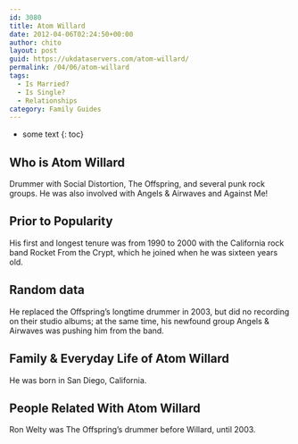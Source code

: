 ```yaml
---
id: 3080
title: Atom Willard
date: 2012-04-06T02:24:50+00:00
author: chito
layout: post
guid: https://ukdataservers.com/atom-willard/
permalink: /04/06/atom-willard
tags:
  - Is Married?
  - Is Single?
  - Relationships
category: Family Guides
---
```


* some text
{: toc}
          
          
## Who is  Atom Willard
                  
                  
                  
Drummer with Social Distortion, The Offspring, and several punk rock groups. He was also involved with Angels & Airwaves and Against Me!
                  
                
                
                
## Prior to Popularity 
                  
                  
                  
His first and longest tenure was from 1990 to 2000 with the California rock band Rocket From the Crypt, which he joined when he was sixteen years old.
                  
                
                
                
## Random data 
                  
                  
                  
He replaced the Offspring&#8217;s longtime drummer in 2003, but did no recording on their studio albums; at the same time, his newfound group Angels & Airwaves was pushing him from the band.
                  
                
                
                
## Family & Everyday Life of Atom Willard
                  
                  
                  
He was born in San Diego, California.
                  
                
                
                
## People Related With  Atom Willard
                  
                  
                  
Ron Welty was The Offspring&#8217;s drummer before Willard, until 2003.
                  
                
              
            
          
          
          
    
    
  
